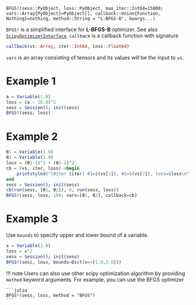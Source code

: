 ```
BFGS!(sess::PyObject, loss::PyObject, max_iter::Int64=15000; 
vars::Array{PyObject}=PyObject[], callback::Union{Function, Nothing}=nothing, method::String = "L-BFGS-B", kwargs...)
```

`BFGS!` is a simplified interface for **L-BFGS-B** optimizer. See also [`ScipyOptimizerInterface`](@ref). `callback` is a callback function with signature 

```julia
callback(vs::Array, iter::Int64, loss::Float64)
```

`vars` is an array consisting of tensors and its values will be the input to `vs`.

# Example 1

```julia
a = Variable(1.0)
loss = (a - 10.0)^2
sess = Session(); init(sess)
BFGS!(sess, loss)
```

# Example 2

```julia
θ1 = Variable(1.0)
θ2 = Variable(1.0)
loss = (θ1-1)^2 + (θ2-2)^2
cb = (vs, iter, loss)->begin 
    printstyled("[#iter $iter] θ1=$(vs[1]), θ2=$(vs[2]), loss=$loss\n", color=:green)
end
sess = Session(); init(sess)
cb(run(sess, [θ1, θ2]), 0, run(sess, loss))
BFGS!(sess, loss, 100; vars=[θ1, θ2], callback=cb)
```

# Example 3

Use `bounds` to specify upper and lower bound of a variable. 

```julia
x = Variable(2.0)    
loss = x^2
sess = Session(); init(sess)
BFGS!(sess, loss, bounds=Dict(x=>[1.0,3.0]))
```

!!! note
    Users can also use other scipy optimization algorithm by providing `method` keyword arguments. For example, you can use the BFGS optimizer 

    ```julia
    BFGS!(sess, loss, method = "BFGS")
    ```

